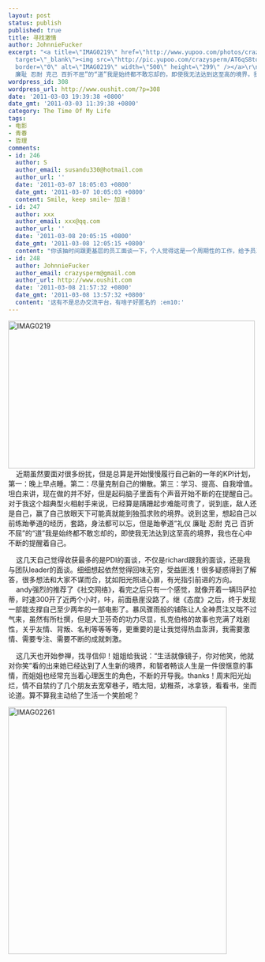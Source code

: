```yaml
---
layout: post
status: publish
published: true
title: 寻找激情
author: JohnnieFucker
excerpt: "<a title=\"IMAG0219\" href=\"http://www.yupoo.com/photos/crazysperm/80039834/\"
  target=\"_blank\"><img src=\"http://pic.yupoo.com/crazysperm/AT6qS8to/medium.jpg\"
  border=\"0\" alt=\"IMAG0219\" width=\"500\" height=\"299\" /></a>\r\n    近期虽然要面对很多纷扰，但是总算是开始慢慢履行自己新的一年的KPI计划，第一：晚上早点睡。第二：尽量克制自己的懒散。第三：学习、提高、自我增值。坦白来讲，现在做的并不好，但是起码脑子里面有个声音开始不断的在提醒自己。对于我这个超典型火相射手来说，已经算是蹒跚起步难能可贵了，说到底，敌人还是自己，赢了自己放眼天下可能真就能到独孤求败的境界。说到这里，想起自己以前练跆拳道的经历，套路，身法都可以忘，但是跆拳道“礼仪
  廉耻 忍耐 克己 百折不屈”的“道”我是始终都不敢忘却的，即使我无法达到这至高的境界，我也在心中不断的提醒着自己。\r\n\r\n"
wordpress_id: 308
wordpress_url: http://www.oushit.com/?p=308
date: '2011-03-03 19:39:38 +0800'
date_gmt: '2011-03-03 11:39:38 +0800'
category: The Time Of My Life
tags:
- 电影
- 青春
- 哲理
comments:
- id: 246
  author: S
  author_email: susandu330@hotmail.com
  author_url: ''
  date: '2011-03-07 18:05:03 +0800'
  date_gmt: '2011-03-07 10:05:03 +0800'
  content: Smile, keep smile~ 加油！
- id: 247
  author: xxx
  author_email: xxx@qq.com
  author_url: ''
  date: '2011-03-08 20:05:15 +0800'
  date_gmt: '2011-03-08 12:05:15 +0800'
  content: "你该抽时间跟更基层的员工面谈一下，个人觉得这是一个周期性的工作，给予员工肯定和希望，提出当下不足。否则，当员工主动找你面谈的时候可能已经是发展到一个瓶颈，思想进入一种比较极端的状态了。\r\n同时作为做事的基层员工对于工作及团队会有另一个角度的看法，也是作为leader观察团队很好的视角。对于不善于表达的员工，需要你以适当的方式引导。\r\n个人的拙见，没有其他化学成分，纯粹交流！"
- id: 248
  author: JohnnieFucker
  author_email: crazysperm@gmail.com
  author_url: http://www.oushit.com
  date: '2011-03-08 21:57:32 +0800'
  date_gmt: '2011-03-08 13:57:32 +0800'
  content: '这有不是总办交流平台，有啥子好匿名的 :em10:'
---
```

<p><a title="IMAG0219" href="http://www.yupoo.com/photos/crazysperm/80039834/" target="_blank"><img src="http://pic.yupoo.com/crazysperm/AT6qS8to/medium.jpg" border="0" alt="IMAG0219" width="500" height="299" /></a><br />
    近期虽然要面对很多纷扰，但是总算是开始慢慢履行自己新的一年的KPI计划，第一：晚上早点睡。第二：尽量克制自己的懒散。第三：学习、提高、自我增值。坦白来讲，现在做的并不好，但是起码脑子里面有个声音开始不断的在提醒自己。对于我这个超典型火相射手来说，已经算是蹒跚起步难能可贵了，说到底，敌人还是自己，赢了自己放眼天下可能真就能到独孤求败的境界。说到这里，想起自己以前练跆拳道的经历，套路，身法都可以忘，但是跆拳道“礼仪 廉耻 忍耐 克己 百折不屈”的“道”我是始终都不敢忘却的，即使我无法达到这至高的境界，我也在心中不断的提醒着自己。</p>
<p><!--break--><a id="more-308"></a></p>
<p>    这几天自己觉得收获最多的是PDI的面谈，不仅是richard跟我的面谈，还是我与团队leader的面谈。细细想起依然觉得回味无穷，受益匪浅！很多疑惑得到了解答，很多想法和大家不谋而合，犹如阳光照进心扉，有光指引前进的方向。<br />
<img src="http://img5.douban.com/lpic/s4387115.jpg" alt="" /><br />
    andy强烈的推荐了《社交网络》，看完之后只有一个感觉，就像开着一辆玛萨拉蒂，时速300开了近两个小时，咔，前面悬崖没路了。继《态度》之后，终于发现一部能支撑自己至少两年的一部电影了。暴风骤雨般的铺陈让人全神贯注又喘不过气来，虽然有所杜撰，但是大卫芬奇的功力尽显，扎克伯格的故事也充满了戏剧性，关乎友情、背叛、名利等等等等，更重要的是让我觉得热血澎湃，我需要激情、需要专注、需要不断的成就刺激。</p>
<p>    这几天也开始参禅，找寻信仰！姐姐给我说：“生活就像镜子，你对他笑，他就对你笑”看的出来她已经达到了人生新的境界，和智者畅谈人生是一件很惬意的事情，而姐姐也经常充当着心理医生的角色，不断的开导我。thanks！周末阳光灿烂，情不自禁约了几个朋友去宽窄巷子，晒太阳，幼稚茶，冰拿铁，看看书，坐而论道。算不算我主动给了生活一个笑脸呢？</p>
<p><a title="IMAG02261" href="http://www.yupoo.com/photos/crazysperm/80039838/" target="_blank"><img src="http://pic.yupoo.com/crazysperm/AT6r4VL5/medium.jpg" border="0" alt="IMAG02261" width="443" height="500" /></a></p>
